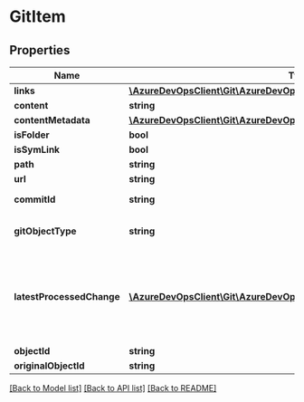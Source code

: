 # GitItem

## Properties
Name | Type | Description | Notes
------------ | ------------- | ------------- | -------------
**links** | [**\AzureDevOpsClient\Git\AzureDevOpsClient\Git\Model\ReferenceLinks**](ReferenceLinks.md) |  | [optional] 
**content** | **string** |  | [optional] 
**contentMetadata** | [**\AzureDevOpsClient\Git\AzureDevOpsClient\Git\Model\FileContentMetadata**](FileContentMetadata.md) |  | [optional] 
**isFolder** | **bool** |  | [optional] 
**isSymLink** | **bool** |  | [optional] 
**path** | **string** |  | [optional] 
**url** | **string** |  | [optional] 
**commitId** | **string** | SHA1 of commit item was fetched at | [optional] 
**gitObjectType** | **string** | Type of object (Commit, Tree, Blob, Tag, ...) | [optional] 
**latestProcessedChange** | [**\AzureDevOpsClient\Git\AzureDevOpsClient\Git\Model\GitCommitRef**](GitCommitRef.md) | Shallow ref to commit that last changed this item Only populated if latestProcessedChange is requested May not be accurate if latest change is not yet cached | [optional] 
**objectId** | **string** | Git object id | [optional] 
**originalObjectId** | **string** | Git object id | [optional] 

[[Back to Model list]](../README.md#documentation-for-models) [[Back to API list]](../README.md#documentation-for-api-endpoints) [[Back to README]](../README.md)



